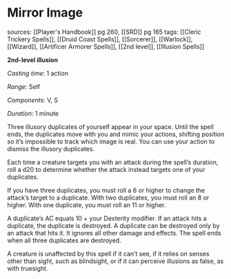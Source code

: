 # Mirror Image
sources: [[Player's Handbook]] pg 260, [[SRD]] pg 165
tags: [[Cleric Trickery Spells]], [[Druid Coast Spells]], [[Sorcerer]], [[Warlock]], [[Wizard]], [[Artificer Armorer Spells]], [[2nd level]], [[Illusion Spells]]

**2nd-level illusion**

*Casting time*: 1 action

*Range*: Self

*Components*: V, S

*Duration*: 1 minute

Three illusory duplicates of yourself appear in your space. Until the spell ends, the duplicates move with you and mimic your actions, shifting position so it’s impossible to track which image is real. You can use your action to dismiss the illusory duplicates.

Each time a creature targets you with an attack during the spell’s duration, roll a d20 to determine whether the attack instead targets one of your duplicates.

If you have three duplicates, you must roll a 6 or higher to change the attack’s target to a duplicate. With two duplicates, you must roll an 8 or higher. With one duplicate, you must roll an 11 or higher.

A duplicate’s AC equals 10 + your Dexterity modifier. If an attack hits a duplicate, the duplicate is destroyed. A duplicate can be destroyed only by an attack that hits it. It ignores all other damage and effects. The spell ends when all three duplicates are destroyed.

A creature is unaffected by this spell if it can’t see, if it relies on senses other than sight, such as blindsight, or if it can perceive illusions as false, as with truesight.
